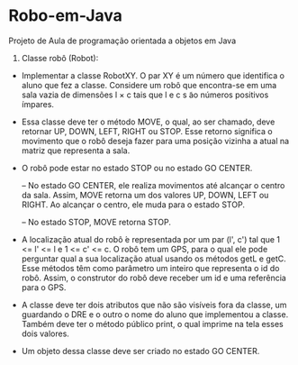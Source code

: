 # Robo-em-Java
Projeto de Aula de programação orientada a objetos em Java

1. Classe robô (Robot):
* Implementar a classe RobotXY. O par XY é um número que identifica o aluno que fez a classe.
 Considere um robô que encontra-se em uma sala vazia de dimensões l × c tais que l e c s ̃ao números positivos  ́ımpares.

* Essa classe deve ter o método MOVE, o qual, ao ser chamado, deve retornar UP, DOWN, LEFT, RIGHT ou STOP. Esse retorno significa o movimento que o robô deseja fazer para uma posição vizinha a atual na matriz que representa a sala.

* O robô pode estar no estado STOP ou no estado GO CENTER.

  – No estado GO CENTER, ele realiza movimentos até alcançar o centro da sala. Assim, MOVE retorna um dos valores UP, DOWN, LEFT ou RIGHT. Ao alcançar o centro, ele muda para o estado STOP.

  – No estado STOP, MOVE retorna STOP.
 
* A localização atual do robô  ́e representada por um par (l', c') tal que 1 <= l' <= l e 1 <= c' <= c. O robô tem um GPS, para o qual ele pode perguntar qual a sua localização atual usando os métodos getL e getC. Esse métodos têm como parâmetro um inteiro que representa o id do robô. Assim, o construtor do robô deve receber um id e uma referência para o GPS.
 
* A classe deve ter dois atributos que não são visíveis fora da classe, um guardando o DRE e o outro o nome do aluno que implementou a classe. Também deve ter o método público print, o qual imprime na tela esses dois valores.
 
* Um objeto dessa classe deve ser criado no estado GO CENTER.

